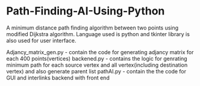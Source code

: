 # Path-Finding-AI-Using-Python
A minimum distance path finding algorithm between two points using modified Dijkstra algorithm. Language used is python and tkinter library is also used for user interface.

Adjancy_matrix_gen.py - contain the code for generating adjancy matrix for each 400 points(vertices)
backened.py - contains the logic for genrating minimum path for each source vertex and all vertex(including destination vertex) and also generate parent list
pathAI.py - contain the the code for GUI and interlinks backend with front end 
